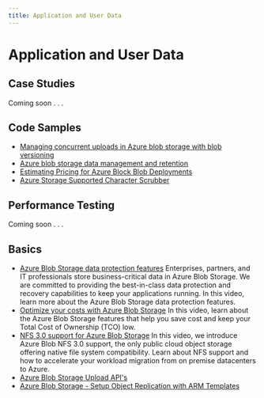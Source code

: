 ```yaml
---
title: Application and User Data
---
```


# Application and User Data

## Case Studies

Coming soon . . .

## Code Samples

- [Managing concurrent uploads in Azure blob storage with blob versioning](./code-samples/concurrent-uploads-with-versioning)
- [Azure blob storage data management and retention](./code-samples/data-retention)
- [Estimating Pricing for Azure Block Blob Deployments](./code-samples/estimate-block-blob)
- [Azure Storage Supported Character Scrubber](./code-samples/supported-character-scrubber)

## Performance Testing

Coming soon . . .

## Basics

- [Azure Blob Storage data protection features](./basics/azure-blob-storage-data-protection-features) Enterprises, partners, and IT professionals store business-critical data in Azure Blob Storage. We are committed to providing the best-in-class data protection and recovery capabilities to keep your applications running. In this video, learn more about the Azure Blob Storage data protection features.
- [Optimize your costs with Azure Blob Storage](./basics/optimize-your-costs-with-azure-blob-storage) In this video, learn about the Azure Blob Storage features that help you save cost and keep your Total Cost of Ownership (TCO) low.
- [NFS 3.0 support for Azure Blob Storage](./basics/nfs-3-support-for-azure-blob-storage) In this video, we introduce Azure Blob NFS 3.0 support, the only public cloud object storage offering native file system compatibility. Learn about NFS support and how to accelerate your workload migration from on premise datacenters to Azure.
- [Azure Blob Storage Upload API's](./basics/azure-blob-storage-upload-apis)
- [Azure Blob Storage - Setup Object Replication with ARM Templates](./basics/azure-blob-storage-object-replication-arm)